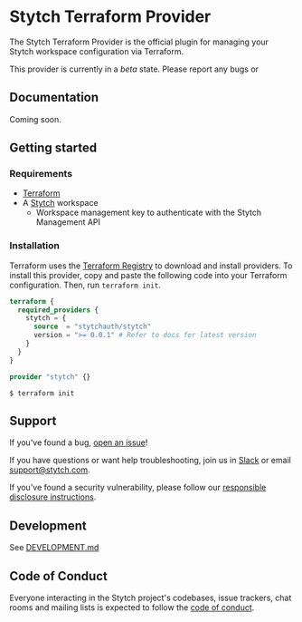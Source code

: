 # Stytch Terraform Provider

The Stytch Terraform Provider is the official plugin for managing your Stytch workspace configuration via Terraform.

This provider is currently in a _beta_ state. Please report any bugs or

## Documentation

Coming soon.

## Getting started

### Requirements

- [Terraform](https://www.terraform.io/downloads)
- A [Stytch](https://stytch.com) workspace
  - Workspace management key to authenticate with the Stytch Management API

### Installation

Terraform uses the [Terraform Registry](https://registry.terraform.io/) to download and install providers. To install
this provider, copy and paste the following code into your Terraform configuration. Then, run `terraform init`.

```terraform
terraform {
  required_providers {
    stytch = {
      source  = "stytchauth/stytch"
      version = ">= 0.0.1" # Refer to docs for latest version
    }
  }
}

provider "stytch" {}
```

```shell
$ terraform init
```

## Support

If you've found a bug, [open an issue](https://github.com/stytchauth/stytch-management-go/issues/new)!

If you have questions or want help troubleshooting, join us in [Slack](https://stytch.com/docs/resources/support/overview) or email support@stytch.com.

If you've found a security vulnerability, please follow our [responsible disclosure instructions](https://stytch.com/docs/resources/security-and-trust/security#:~:text=Responsible%20disclosure%20program).

## Development

See [DEVELOPMENT.md](DEVELOPMENT.md)

## Code of Conduct

Everyone interacting in the Stytch project's codebases, issue trackers, chat rooms and mailing lists is expected to follow the [code of conduct](CODE_OF_CONDUCT.md).
